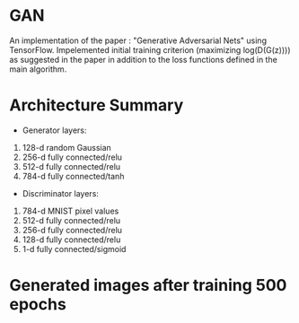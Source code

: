 # GAN
An implementation of the paper : "Generative Adversarial Nets" using TensorFlow.  Impelemented initial training criterion (maximizing log(D(G(z)))) as suggested in the paper in addition to the loss functions defined in the main algorithm.

# Architecture Summary

* Generator layers:
 1) 128-d random Gaussian 
 2) 256-d fully connected/relu
 3) 512-d fully connected/relu
 4) 784-d fully connected/tanh

* Discriminator layers:
 1) 784-d MNIST pixel values
 2) 512-d fully connected/relu
 3) 256-d fully connected/relu
 4) 128-d fully connected/relu
 5) 1-d   fully connected/sigmoid

# Generated images after training 500 epochs

